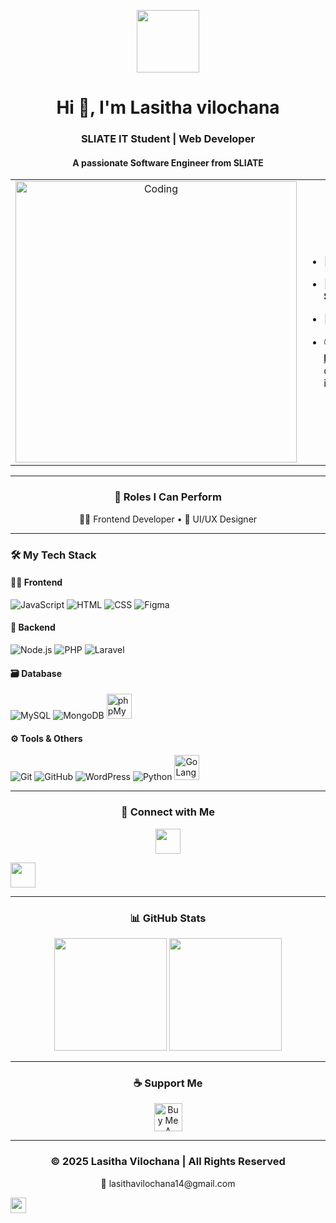 <p align="center" ><img src="https://github.com/7oSkaaa/7oSkaaa/blob/main/Images/about_me.gif?raw=true" width="100px"></p>
<h1 align="center">Hi 👋, I'm Lasitha vilochana</h1>
<h3 align="center">SLIATE IT Student | Web Developer </h3>
<h4 align="center">A passionate Software Engineer from SLIATE</h4>

<table align="center">
<tr border="none">
  <!-- Image on the Left -->
  <td width="50%" align="center">
    <img align="center" alt="Coding" width="450" src="https://repository-images.githubusercontent.com/588181932/e36ec678-7984-4cdd-8e4c-a3932772ff8e">
  </td>

  <!-- Details on the Right -->
  <td width="50%" align="left">

- 🌱 I’m currently learning **Laravel**  
- 🧑‍🎓 I’m an Undergraduate at **SLIATE**  
- 💬 Ask me about **Java, , **  
- 📫 Reach me at **lasithavilochana14@gmail.com** or [📱 WhatsApp Me](https://wa.me/759055439) for hiring inquiries


  </td>
</tr>
</table>


---

<h3 align="center">🚀 Roles I Can Perform</h3>

<p align="center">
  👨‍💻 Frontend Developer • 🎨 UI/UX Designer
</p>



---



### 🛠️ My Tech Stack

#### 👨‍🎨 Frontend
![JavaScript](https://skillicons.dev/icons?i=js) 
![HTML](https://skillicons.dev/icons?i=html) 
![CSS](https://skillicons.dev/icons?i=css) 
![Figma](https://skillicons.dev/icons?i=figma)

#### 🧩 Backend
![Node.js](https://skillicons.dev/icons?i=nodejs) 
![PHP](https://skillicons.dev/icons?i=php) 
![Laravel](https://skillicons.dev/icons?i=laravel)

#### 🗃️ Database
![MySQL](https://skillicons.dev/icons?i=mysql) 
![MongoDB](https://skillicons.dev/icons?i=mongodb) 
<img src="https://cdn-icons-png.flaticon.com/512/5968/5968705.png" width="40" title="phpMyAdmin"/>



#### ⚙️ Tools & Others
![Git](https://skillicons.dev/icons?i=git) 
![GitHub](https://skillicons.dev/icons?i=github) 
![WordPress](https://skillicons.dev/icons?i=wordpress) 
![Python](https://skillicons.dev/icons?i=python) 
<img src="https://cdn.jsdelivr.net/gh/devicons/devicon/icons/go/go-original.svg" width="40" title="GoLang"/>


---

<h3 align="center">📲 Connect with Me</h3>
<p align="center">
 <a href="https://www.linkedin.com/in/lasitha-vilochana-17926b371" target="_blank"><img src="https://skillicons.dev/icons?i=linkedin" height="40"/></a>


  <a href="https://fb.com/Lasitha vilochana" target="_blank"><img src="https://skillicons.dev/icons?i=facebook" height="40"/></a>
</p>

---

<h3 align="center">📊 GitHub Stats</h3>

<p align="center">
  <img src="https://github-readme-stats.vercel.app/api?username=lasitha23&show_icons=true&theme=default" height="180"/>
  <img src="https://github-readme-stats.vercel.app/api/top-langs/?username=lasitha23&layout=compact" height="180"/>
</p>

---

<h3 align="center">☕ Support Me</h3>
<p align="center"><a href="https://www.buymeacoffee.com/lasitha23"><img src="https://cdn.buymeacoffee.com/buttons/v2/default-yellow.png" height="45" alt="Buy Me A Coffee"></a></p>

---

### <p align="center">© 2025 Lasitha Vilochana | All Rights Reserved</p>
<p align="center">📧 lasithavilochana14@gmail.com</p>
<p align="center">
  
  <a href="https://www.linkedin.com/in/lasitha-vilochana-17926b371"><img src="https://skillicons.dev/icons?i=linkedin" height="25"/></a>

</p>
